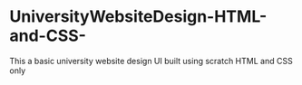 # UniversityWebsiteDesign-HTML-and-CSS-
This a basic university website design UI built using scratch HTML and CSS only
